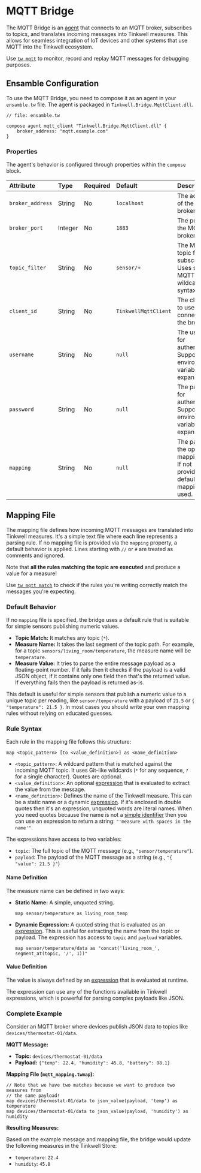 # MQTT Bridge

The MQTT Bridge is an [agent](./Glossary.md#agent) that connects to an MQTT broker, subscribes to topics, and translates incoming messages into Tinkwell measures. This allows for seamless integration of IoT devices and other systems that use MQTT into the Tinkwell ecosystem.

Use [`tw mqtt`](./CLI.md#tw-mqtt) to monitor, record and replay MQTT messages for debugging purposes.

## Ensamble Configuration

To use the MQTT Bridge, you need to compose it as an agent in your `ensamble.tw` file. The agent is packaged in `Tinkwell.Bridge.MqttClient.dll`.

```tinkwell
// file: ensamble.tw

compose agent mqtt_client "Tinkwell.Bridge.MqttClient.dll" {
    broker_address: "mqtt.example.com"
}
```

### Properties

The agent's behavior is configured through properties within the `compose` block.

| Attribute | Type | Required | Default | Description |
| :--- | :--- | :--- | :--- | :--- |
| `broker_address` | String | No | `localhost` | The address of the MQTT broker. |
| `broker_port` | Integer | No | `1883` | The port of the MQTT broker. |
| `topic_filter` | String | No | `sensor/+` | The MQTT topic filter to subscribe to. Uses standard MQTT wildcard syntax. |
| `client_id` | String | No | `TinkwellMqttClient` | The client ID to use when connecting to the broker. |
| `username` | String | No | `null` | The username for authentication. Supports environment variables expansion. |
| `password` | String | No | `null` | The password for authentication. Supports environment variables expansion. |
| `mapping` | String | No | `null` | The path to the optional mapping file. If not provided, a default mapping is used. |

## Mapping File

The mapping file defines how incoming MQTT messages are translated into Tinkwell measures. It's a simple text file where each line represents a parsing rule. If no mapping file is provided via the `mapping` property, a default behavior is applied. Lines starting with `//` or `#` are treated as comments and ignored.

Note that **all the rules matching the topic are executed** and produce a value for a measure!

Use [`tw mqtt match`](CLI.md#tw-mqtt) to check if the rules you're writing correctly match the messages you're expecting.

### Default Behavior

If no `mapping` file is specified, the bridge uses a default rule that is suitable for simple sensors publishing numeric values.
*   **Topic Match:** It matches any topic (`*`).
*   **Measure Name:** It takes the last segment of the topic path. For example, for a topic `sensors/living_room/temperature`, the measure name will be `temperature`.
*   **Measure Value:** It tries to parse the entire message payload as a floating-point number. If it fails then it checks if the payload is a valid JSON object, if it contains only one field then that's the returned value. If everything fails then the payload is returned as-is.

This default is useful for simple sensors that publish a numeric value to a unique topic per reading, like `sensor/temperature` with a payload of `21.5` or `{ "temperature": 21.5 }`. In most cases you should write your own mapping rules without relying on educated guesses.

### Rule Syntax

Each rule in the mapping file follows this structure:

```text
map <topic_pattern> [to <value_definition>] as <name_definition>
```

-   `<topic_pattern>`: A wildcard pattern that is matched against the incoming MQTT topic. It uses Git-like wildcards (`*` for any sequence, `?` for a single character). Quotes are optional.
-   `<value_definition>`: An optional [expression](./Expressions.md) that is evaluated to extract the value from the message.
-   `<name_definition>`: Defines the name of the Tinkwell measure. This can be a static name or a dynamic [expression](./Expressions.md). If it's enclosed in double quotes then it's an expression, unquoted words are literal names. When you need quotes because the name is not a [simple identifier](./Glossary.md#simple-identifier) then you can use an expression to return a string: `"'measure with spaces in the name'"`.

The expressions have access to two variables:
*   `topic`: The full topic of the MQTT message (e.g., `"sensor/temperature"`).
*   `payload`: The payload of the MQTT message as a string (e.g., `"{ "value": 21.5 }"`)

#### Name Definition

The measure name can be defined in two ways:

*  **Static Name:** A simple, unquoted string.
    ```text
    map sensor/temperature as living_room_temp
    ```
*  **Dynamic Expression:** A quoted string that is evaluated as an [expression](./Expressions.md). This is useful for extracting the name from the topic or payload. The expression has access to `topic` and `payload` variables.
    ```text
    map sensor/temperature/data as "concat('living_room_', segment_at(topic, '/', 1))"
    ```

#### Value Definition

The value is always defined by an [expression](./Expressions.md) that is evaluated at runtime. 

The expression can use any of the functions available in Tinkwell expressions, which is powerful for parsing complex payloads like JSON.

### Complete Example

Consider an MQTT broker where devices publish JSON data to topics like `devices/thermostat-01/data`.

**MQTT Message:**
-   **Topic:** `devices/thermostat-01/data`
-   **Payload:** `{"temp": 22.4, "humidity": 45.8, "battery": 98.1}`

**Mapping File (`mqtt_mapping.twmap`):**

```text
// Note that we have two matches because we want to produce two measures from
// the same payload!
map devices/thermostat-01/data to json_value(payload, 'temp') as temperature
map devices/thermostat-01/data to json_value(payload, 'humidity') as humidity
```

**Resulting Measures:**

Based on the example message and mapping file, the bridge would update the following measures in the Tinkwell Store:

-   `temperature`: `22.4`
-   `humidity`: `45.8`
